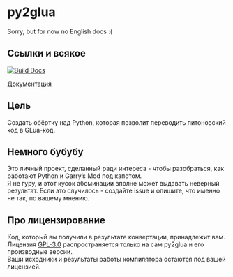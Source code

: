 # py2glua

Sorry, but for now no English docs :(

## Ссылки и всякое
[![Build Docs](https://github.com/themanyfaceddemon/py2glua/actions/workflows/docs.yml/badge.svg?branch=master)](https://github.com/themanyfaceddemon/py2glua/actions/workflows/docs.yml)

[Документация](https://py-love-gmod.github.io/py2glua/index.html)

## Цель
Создать обёртку над Python, которая позволит переводить питоновский код в GLua-код.

## Немного бубубу
Это личный проект, сделанный ради интереса - чтобы разобраться, как работают Python и Garry’s Mod под капотом.  
Я не гуру, и этот кусок абоминации вполне может выдавать неверный результат.
Если это случилось - создайте issue и опишите, что именно не так, по вашему мнению.

## Про лицензирование
Код, который вы получили в результате конвертации, принадлежит вам.
Лицензия [GPL-3.0](LICENSE) распространяется только на сам py2glua и его производные версии.  
Ваши исходники и результаты работы компилятора остаются под вашей лицензией.
